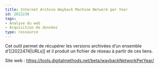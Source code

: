 ```yaml
---
title: Internet Archive Wayback Machine Network per Year
id: 2022238
tags:
- Analyse du web
- Acquisition de données
type: ressource
---
```


Cet outil permet de récupérer les versions archivées d’un ensemble d’[[2022474|URLs]] et il produit un fichier de réseau à partir de ces liens.

Site web : <https://tools.digitalmethods.net/beta/waybackNetworkPerYear/>

